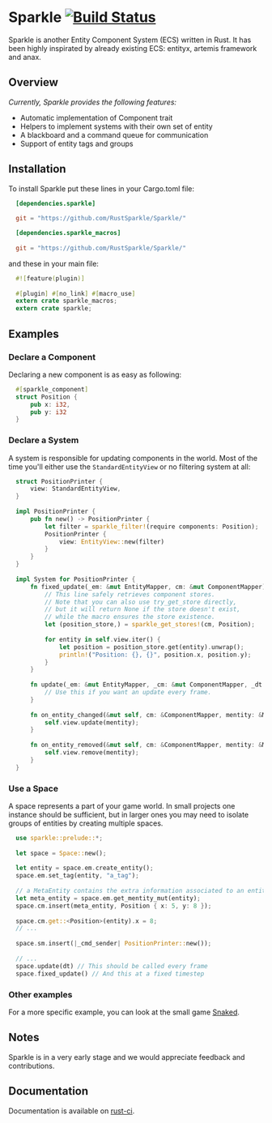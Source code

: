 Sparkle [![Build Status](https://travis-ci.org/RustSparkle/Sparkle.svg)](https://travis-ci.org/RustSparkle/Sparkle)
=======

Sparkle is another Entity Component System (ECS) written in Rust. It has been highly inspirated
by already existing ECS: entityx, artemis framework and anax.

## Overview

*Currently, Sparkle provides the following features:*

- Automatic implementation of Component trait
- Helpers to implement systems with their own set of entity
- A blackboard and a command queue for communication
- Support of entity tags and groups

## Installation

To install Sparkle put these lines in your Cargo.toml file:

```toml
  [dependencies.sparkle]
  
  git = "https://github.com/RustSparkle/Sparkle/"

  [dependencies.sparkle_macros]
  
  git = "https://github.com/RustSparkle/Sparkle/"
```

and these in your main file:

```rust
  #![feature(plugin)]
  
  #[plugin] #[no_link] #[macro_use]
  extern crate sparkle_macros;
  extern crate sparkle;
```

## Examples

### Declare a Component

Declaring a new component is as easy as following:

```rust
  #[sparkle_component]
  struct Position {
      pub x: i32,
      pub y: i32
  }
```

### Declare a System

A system is responsible for updating components in the world. Most of the time you'll either use the `StandardEntityView` or no filtering system at all:

```rust
  struct PositionPrinter {
      view: StandardEntityView,
  }
  
  impl PositionPrinter {
      pub fn new() -> PositionPrinter {
          let filter = sparkle_filter!(require components: Position);
          PositionPrinter {
              view: EntityView::new(filter)
          }
      }
  }
  
  impl System for PositionPrinter {
      fn fixed_update(_em: &mut EntityMapper, cm: &mut ComponentMapper) {
          // This line safely retrieves component stores.
          // Note that you can also use try_get_store directly,
          // but it will return None if the store doesn't exist,
          // while the macro ensures the store existence.
          let (position_store,) = sparkle_get_stores!(cm, Position);
          
          for entity in self.view.iter() {
              let position = position_store.get(entity).unwrap();
              println!("Position: {}, {}", position.x, position.y);
          }
      }
      
      fn update(_em: &mut EntityMapper, _cm: &mut ComponentMapper, _dt: f32) {
          // Use this if you want an update every frame.
      }
      
      fn on_entity_changed(&mut self, cm: &ComponentMapper, mentity: &MetaEntity) {
          self.view.update(mentity);
      }
      
      fn on_entity_removed(&mut self, cm: &ComponentMapper, mentity: &MetaEntity) {
          self.view.remove(mentity);
      }
  }
```

### Use a Space

A space represents a part of your game world. In small projects one instance should be sufficient, but in larger ones you may need to isolate groups of entities by creating multiple spaces.

```rust
  use sparkle::prelude::*;
  
  let space = Space::new();
  
  let entity = space.em.create_entity();
  space.em.set_tag(entity, "a_tag");
  
  // a MetaEntity contains the extra information associated to an entity.
  let meta_entity = space.em.get_mentity_mut(entity);
  space.cm.insert(meta_entity, Position { x: 5, y: 8 });
  
  space.cm.get::<Position>(entity).x = 8;
  // ...
  
  space.sm.insert(|_cmd_sender| PositionPrinter::new());
  
  // ...
  space.update(dt) // This should be called every frame
  space.fixed_update() // And this at a fixed timestep
```

### Other examples

For a more specific example, you can look at the small game [Snaked](https://github.com/RustSparkle/Snaked).

## Notes

Sparkle is in a very early stage and we would appreciate feedback and contributions.

## Documentation

Documentation is available on [rust-ci](http://rust-ci.org/RustSparkle/Sparkle/doc/sparkle/index.html).
